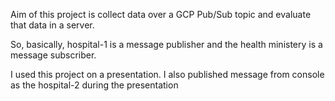 Aim of this project is collect data over a GCP Pub/Sub topic and evaluate that data in a server.

So, basically, hospital-1 is a message publisher and the health ministery is a message subscriber. 

I used this project on a presentation. I also published message from console as the hospital-2 during the presentation
